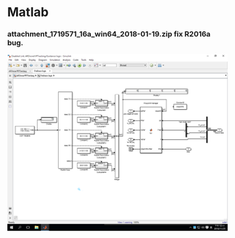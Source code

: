 # Matlab
### attachment_1719571_16a_win64_2018-01-19.zip fix R2016a bug.
![image](https://github.com/tsaiminghsu/Matlab/blob/master/waypoint.png)
